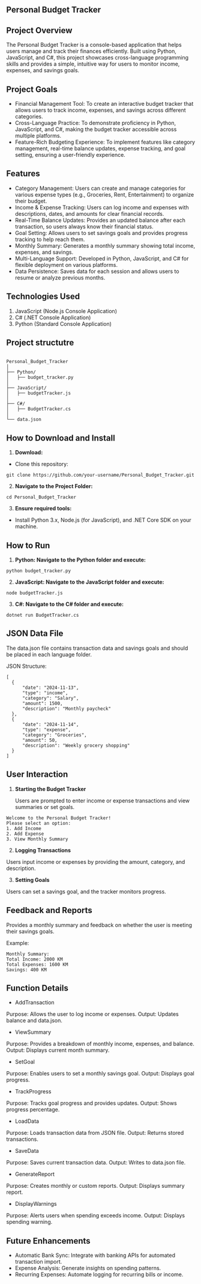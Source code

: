 ## Personal Budget Tracker 

## Project Overview

The Personal Budget Tracker is a console-based application that helps users manage and track their finances efficiently. Built using Python, JavaScript, and C#, this project showcases cross-language programming skills and provides a simple, intuitive way for users to monitor income, expenses, and savings goals.

## Project Goals    
 
- Financial Management Tool: To create an interactive budget tracker that allows users to track income, expenses, and savings across different categories.
- Cross-Language Practice: To demonstrate proficiency in Python, JavaScript, and C#, making the budget tracker accessible across multiple platforms.
- Feature-Rich Budgeting Experience: To implement features like category management, real-time balance updates, expense tracking, and goal setting, ensuring a user-friendly experience.

## Features 

- Category Management: Users can create and manage categories for various expense types (e.g., Groceries, Rent, Entertainment) to organize their budget.
- Income & Expense Tracking: Users can log income and expenses with descriptions, dates, and amounts for clear financial records.
- Real-Time Balance Updates: Provides an updated balance after each transaction, so users always know their financial status.
- Goal Setting: Allows users to set savings goals and provides progress tracking to help reach them.
- Monthly Summary: Generates a monthly summary showing total income, expenses, and savings.
- Multi-Language Support: Developed in Python, JavaScript, and C# for flexible deployment on various platforms.
- Data Persistence: Saves data for each session and allows users to resume or analyze previous months.

## Technologies Used 

1. JavaScript (Node.js Console Application)
2. C# (.NET Console Application)
3. Python (Standard Console Application)

## Project structutre 
   ```
   
Personal_Budget_Tracker
│
├── Python/
│   ├── budget_tracker.py
│
├── JavaScript/
│   ├── budgetTracker.js
│
├── C#/
│   ├── BudgetTracker.cs
│
└── data.json

```


   
## How to Download and Install

1. **Download:**
- Clone this repository:
```
git clone https://github.com/your-username/Personal_Budget_Tracker.git
```
2. **Navigate to the Project Folder:**
```
cd Personal_Budget_Tracker
```

 3. **Ensure required tools:**
- Install Python 3.x, Node.js (for JavaScript), and .NET Core SDK on your machine.

## How to Run

1. **Python: Navigate to the Python folder and execute:**

 ```   
python budget_tracker.py
 ```

2. **JavaScript: Navigate to the JavaScript folder and execute:**

 ```   
node budgetTracker.js
 ```

3. **C#: Navigate to the C# folder and execute:**

 ```   
dotnet run BudgetTracker.cs
 ```

## JSON Data File

The data.json file contains transaction data and savings goals and should be placed in each language folder.

JSON Structure:
 ```   
[
   {
       "date": "2024-11-13",
       "type": "income",
       "category": "Salary",
       "amount": 1500,
       "description": "Monthly paycheck"
   },
   {
       "date": "2024-11-14",
       "type": "expense",
       "category": "Groceries",
       "amount": 50,
       "description": "Weekly grocery shopping"
   }
]
  ``` 
  ## User Interaction

1.  **Starting the Budget Tracker**
   
    Users are prompted to enter income or expense transactions and view summaries or set goals.
```
Welcome to the Personal Budget Tracker!
Please select an option:
1. Add Income
2. Add Expense
3. View Monthly Summary
```

2. **Logging Transactions**
 
Users input income or expenses by providing the amount, category, and description.

3. **Setting Goals**
   
Users can set a savings goal, and the tracker monitors progress.

## Feedback and Reports

Provides a monthly summary and feedback on whether the user is meeting their savings goals.

Example:
    
   ```
Monthly Summary:
Total Income: 2000 KM
Total Expenses: 1600 KM
Savings: 400 KM

```
## Function Details

- AddTransaction
  
Purpose: Allows the user to log income or expenses. Output: Updates balance and data.json.

- ViewSummary
  
Purpose: Provides a breakdown of monthly income, expenses, and balance. Output: Displays current month summary.

- SetGoal
  
Purpose: Enables users to set a monthly savings goal. Output: Displays goal progress.

- TrackProgress
  
Purpose: Tracks goal progress and provides updates. Output: Shows progress percentage.

- LoadData
  
Purpose: Loads transaction data from JSON file. Output: Returns stored transactions.

- SaveData
  
Purpose: Saves current transaction data. Output: Writes to data.json file.

- GenerateReport
  
Purpose: Creates monthly or custom reports. Output: Displays summary report.

- DisplayWarnings
  
Purpose: Alerts users when spending exceeds income. Output: Displays spending warning.

## Future Enhancements

- Automatic Bank Sync: Integrate with banking APIs for automated transaction import.
- Expense Analysis: Generate insights on spending patterns.
- Recurring Expenses: Automate logging for recurring bills or income.
